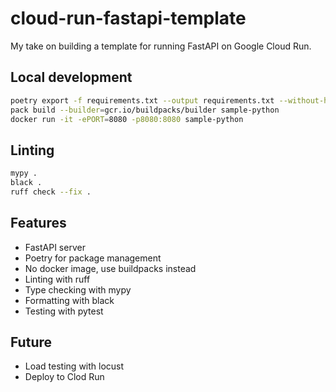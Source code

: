 # cloud-run-fastapi-template

My take on building a template for running FastAPI on Google Cloud Run.

## Local development

```bash
poetry export -f requirements.txt --output requirements.txt --without-hashes
pack build --builder=gcr.io/buildpacks/builder sample-python
docker run -it -ePORT=8080 -p8080:8080 sample-python
```

## Linting

```bash
mypy .
black .
ruff check --fix .
```

## Features

- FastAPI server
- Poetry for package management
- No docker image, use buildpacks instead
- Linting with ruff
- Type checking with mypy
- Formatting with black
- Testing with pytest

## Future

- Load testing with locust
- Deploy to Clod Run
